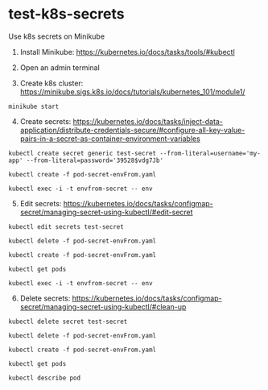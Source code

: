 # test-k8s-secrets

Use k8s secrets on Minikube
1. Install Minikube: https://kubernetes.io/docs/tasks/tools/#kubectl


2. Open an admin terminal


3. Create k8s cluster: https://minikube.sigs.k8s.io/docs/tutorials/kubernetes_101/module1/
	
```
minikube start
```
	 
4. Create secrets: https://kubernetes.io/docs/tasks/inject-data-application/distribute-credentials-secure/#configure-all-key-value-pairs-in-a-secret-as-container-environment-variables

```
kubectl create secret generic test-secret --from-literal=username='my-app' --from-literal=password='39528$vdg7Jb'

kubectl create -f pod-secret-envFrom.yaml

kubectl exec -i -t envfrom-secret -- env
```
	
5. Edit secrets: https://kubernetes.io/docs/tasks/configmap-secret/managing-secret-using-kubectl/#edit-secret

```
kubectl edit secrets test-secret

kubectl delete -f pod-secret-envFrom.yaml 

kubectl create -f pod-secret-envFrom.yaml

kubectl get pods

kubectl exec -i -t envfrom-secret -- env
```
	
6. Delete secrets: https://kubernetes.io/docs/tasks/configmap-secret/managing-secret-using-kubectl/#clean-up

```
kubectl delete secret test-secret

kubectl delete -f pod-secret-envFrom.yaml 

kubectl create -f pod-secret-envFrom.yaml

kubectl get pods

kubectl describe pod
```
